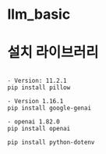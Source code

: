 # llm_basic

# 설치 라이브러리
```

- Version: 11.2.1
pip install pillow

- Version 1.16.1
pip install google-genai

- openai 1.82.0
pip install openai

pip install python-dotenv



```
